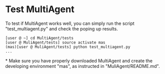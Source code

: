 # Test MultiAgent

To test if MultiAgent works well, you can simply run the script "test_multiagent.py"
and check the poping up results.

	[user @ ~] cd MultiAgent/tests
	[user @ MuliAgent/tests] source activate mas
	(mas)[user @ MuliAgent/tests] python test_multiagent.py
	...

\* Make sure you have properly downloaded MultiAgent and create the developing environment "mas",
as instructed in "MuliAgent/README.md".
